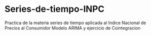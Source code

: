 # Series-de-tiempo-INPC
Practica de la materia series de tiempo  aplicada al Indice Nacional de Precios al Consumidor
Modelo ARIMA y ejercicio de Cointegracion
